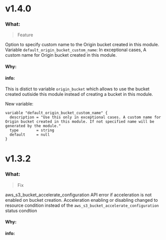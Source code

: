 # v1.4.0

### What:

> Feature

Option to specify custom name to the Origin bucket created in this module.
Variable `default_origin_bucket_custom_name`: In exceptional cases, A custom name for Origin bucket created in this module.

#### Why:

#### info:

This is distict to variable `origin_bucket` which allows to use the bucket created outiside this module instead of creating a bucket in this module.

New variable:

```
variable "default_origin_bucket_custom_name" {
  description = "Use this only in exceptional cases. A custom name for Origin bucket created in this module. If not specified name will be generated by the module."
  type        = string
  default     = null
}

```

# v1.3.2

### What:

> Fix

aws_s3_bucket_accelerate_configuration API error if acceleration is not enabled on bucket creation. Acceleration enabling or disabling changed to resource condition instead of the `aws_s3_bucket_accelerate_configuration` status condtion

#### Why:

#### info:
